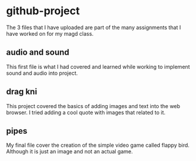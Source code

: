 # github-project
The 3 files that I have uploaded are part of the many assignments that I have worked on for my magd class.
## audio and sound
This first file is what I had covered and learned while working to implement sound and audio into project.
## drag kni
This project covered the basics of adding images and text into the web browser. I tried adding a cool quote with images that related to it.
## pipes
My final file cover the creation of the simple video game called flappy bird. Although it is just an image and not an actual game. 
